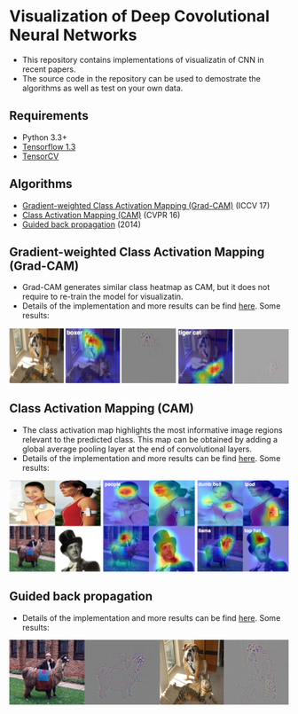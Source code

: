 # Visualization of Deep Covolutional Neural Networks

- This repository contains implementations of visualizatin of CNN in recent papers.
- The source code in the repository can be used to demostrate the algorithms as well as test on your own data.

## Requirements
- Python 3.3+
- [Tensorflow 1.3](https://www.tensorflow.org/)
- [TensorCV](https://github.com/conan7882/DeepVision-tensorflow) 


## Algorithms 

- [Gradient-weighted Class Activation Mapping (Grad-CAM)](https://github.com/conan7882/CNN-Visualization/tree/master/grad_cam) (ICCV 17)
- [Class Activation Mapping (CAM)](https://github.com/conan7882/CNN-Visualization/tree/master/class_activation_map) (CVPR 16)
- [Guided back propagation](https://github.com/conan7882/CNN-Visualization/tree/master/Guided_Backpropagation) (2014)

## Gradient-weighted Class Activation Mapping (Grad-CAM)
- Grad-CAM generates similar class heatmap as CAM, but it does not require to re-train the model for visualizatin.
- Details of the implementation and more results can be find [here](https://github.com/conan7882/CNN-Visualization/tree/master/grad_cam). Some results:

![grad-cam-result](doc/grad_cam/figs/ex1.png)

## Class Activation Mapping (CAM)
- The class activation map highlights the most informative image regions relevant to the predicted class. This map can be obtained by adding a global average pooling layer at the end of convolutional layers.
- Details of the implementation and more results can be find [here](https://github.com/conan7882/CNN-Visualization/tree/master/class_activation_map). Some results:

![celtech_change](doc/cam/figs/celtech_diff.png)


## Guided back propagation
<!--- Guided backpropagation generates clearer visulizations than deconvnet for higher layers.-->

- Details of the implementation and more results can be find [here](https://github.com/conan7882/CNN-Visualization/tree/master/Guided_Backpropagation). Some results:

![gbp](doc/guided_backpropagation/figs/gbp.png)









